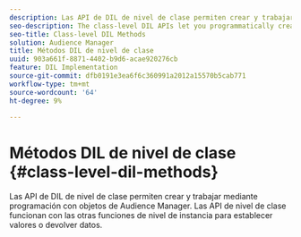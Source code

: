 ```yaml
---
description: Las API de DIL de nivel de clase permiten crear y trabajar mediante programación con objetos de Audience Manager. Las API de nivel de clase funcionan con las otras funciones de nivel de instancia para establecer valores o devolver datos.
seo-description: The class-level DIL APIs let you programmatically create and work with Audience Manager objects. The class-level APIs work with the other instance-level functions to set values or return data.
seo-title: Class-level DIL Methods
solution: Audience Manager
title: Métodos DIL de nivel de clase
uuid: 903a661f-8871-4402-b9d6-acae920276cb
feature: DIL Implementation
source-git-commit: dfb0191e3ea6f6c360991a2012a15570b5cab771
workflow-type: tm+mt
source-wordcount: '64'
ht-degree: 9%

---
```



# Métodos DIL de nivel de clase {#class-level-dil-methods}

Las API de DIL de nivel de clase permiten crear y trabajar mediante programación con objetos de Audience Manager. Las API de nivel de clase funcionan con las otras funciones de nivel de instancia para establecer valores o devolver datos.

<!-- 

c_dil_overview.xml

 -->

